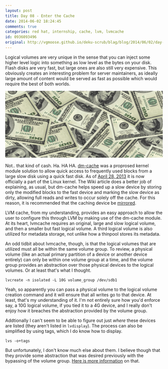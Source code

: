 ```yaml
---
layout: post
title: Day 08 - Enter the Cache
date: 2014-06-02 18:24:45
comments: true
categories: red hat, internship, cache, lvm, lvmcache
id: 0936093496
original: http://vgmoose.github.io/deku-scrub/blag/blog/2014/06/02/day-08-enter-the-cache/
---
```


Logical volumes are very unique in the sense that you can inject some higher level logic into something as low level as the bytes on your disk. Flash disks are very fast, but large ones are also still very expensive. This obviously creates an interesting problem for server maintainers, as ideally large amount of content would be served as fast as possible which would require the best of both worlds. 

![Image](cash.gif)

Not.. that kind of cash. Ha. HA HA. [dm-cache](http://en.wikipedia.org/wiki/Dm-cache) was a proprosed kernel module solution to allow quick access to frequently used blocks from a large slow disk using a quick fast disk. As of [April 28, 2013](https://www.kernel.org/doc/Documentation/device-mapper/cache.txt) it is now officially a part of the Linux kernel. The Wiki article does a better job of explaining, as usual, but dm-cache helps speed up a slow device by storing only the modified blocks to the fast device and marking the slow device as dirty, allowing full reads and writes to occur solely off the cache. For this reason, it is recommended that the caching device be [mirrored](http://en.wikipedia.org/wiki/Standard_RAID_levels#RAID_1).

LVM cache, from my understanding, provides an easy approach to allow the user to configure this through LVM by making use of the dm-cache module. At its heart, lvmcache requires an original, large and slow logical volume, and then a smaller but fast logical volume. A third logical volume is also utilized for metadata storage, not unlike how a thinpool stores its metadata.

An odd tidbit about lvmcache, though, is that the logical volumes that are utilized must all be within the same volume group. To review, a physical volume (like an actual primary partition of a device or another device entirely) can only be within one volume group at a time, and the volume group provides an abstraction over those physical devices to the logical volumes. Or at least that's what I thought.

```
lvcreate -n isolated -L 10G volume_group /dev/sdb1
```

Yeah, so apparently you can pass a physical volume to the logical volume creation command and it will ensure that all writes go to that device. At least, that's my understanding of it. I'm not entirely sure how you'd enforce say, a 10G logical volume, if you tied it to a 4G device, and I really don't enjoy how it breaches the abstraction provided by the volume group. 

Addtionally I can't seem to be able to figure out just *where* these devices are listed (they aren't listed in ```lvdisplay```). The process can also be simplified by using tags, which I do know how to display. 

```
lvs -o+tags
```

But unfortunately, I don't know much else about them. I believe though that they provide some abstraction that was desired previously with the bypassing of the volume group. [Here is more information](http://rwmj.wordpress.com/2014/05/30/lvm-cache-contd-tip-using-tags/) on that.
